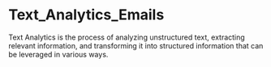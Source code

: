 # Text_Analytics_Emails
Text Analytics is the process of analyzing unstructured text, extracting
relevant information, and transforming it into structured information
that can be leveraged in various ways. 
